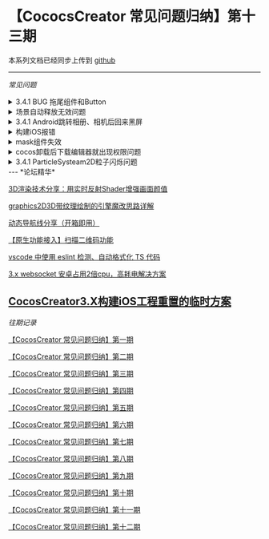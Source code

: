 # 【CococsCreator 常见问题归纳】第十三期
本系列文档已经同步上传到 [github](https://github.com/Jno1995/CocosCreator-FAQ)

---
*常见问题*
<details>
 <summary>3.4.1 BUG 拖尾组件和Button</summary>
 解决方案：
 1. button 问题可参考 pr: https://github.com/cocos-creator/engine/pull/10084
 2. 拖尾报错（this._assembler.updateColor is not a function）：https://github.com/cocos-creator/engine/pull/10055
 ps：3.4.2 已修复。
 [查看原文](https://forum.cocos.org/t/topic/131882)
</details>

<details>
 <summary>场景自动释放无效问题</summary>
 > 原因：释放有延时性，延迟打印信息可看到有正常释放。

 [查看原文](https://forum.cocos.org/t/topic/131764)
</details>

<details>
 <summary>3.4.1 Android跳转相册、相机后回来黑屏</summary>
 解决方案：
 合并修复 pr: https://github.com/cocos-creator/engine-native/pull/4268

 [查看原文](https://forum.cocos.org/t/topic/131577)
</details>

<details>
 <summary>构建iOS报错</summary>
 报错：
 run cmake with -S /Users/Cocos Creater/MyProject/native/engine/ios -GXcode -B/Users/Cocos Creater/MyProject/build/ios/proj -DCMAKE_SYSTEM_NAME=iOS -DCMAKE_CXX_COMPILER=clang++ -DCMAKE_C_COMPILER=clang -DRES_DIR="/Users/Cocos Creater/LShapes/build/iOS"
 error: [cmake-err] CMake Error: The source directory “/Creater/MyProject/build/ios/proj” does not exist.

 解决方案：
 将路径中的空格去掉(Cocos Creater -> CocosCreater)

 [查看原文](https://forum.cocos.org/t/topic/131880)
</details>

<details>
 <summary>mask组件失效</summary>
 问题：node节点上添加了mask组件后，然后动态添加sp.Skeleton组件，播放spine动画时mask组件就失效了

 解决方案：
 3.4.2 已修复。

 [查看原文](https://forum.cocos.org/t/topic/130994)
</details>

<details>
 <summary>cocos卸载后下载编辑器就出现权限问题</summary>
 解决方案：
 使用管理员权限打开 dashboard。

 [查看原文](https://forum.cocos.org/t/topic/131951)
</details>

<details>
 <summary>3.4.1 ParticleSysteam2D粒子闪烁问题</summary>
 解决方案：
 3.4.2 已修复，修复 pr: https://github.com/cocos-creator/engine/pull/10038

 [查看原文](https://forum.cocos.org/t/topic/132014)
</details>
---
*论坛精华*

[3D渲染技术分享：用实时反射Shader增强画面颜值](https://forum.cocos.org/t/topic/132051)

[graphics2D3D带纹理绘制的引擎魔改思路详解](https://forum.cocos.org/t/topic/131608)

[动态导航线分享（开箱即用）](https://forum.cocos.org/t/topic/132097)

[【原生功能接入】扫描二维码功能](https://forum.cocos.org/t/topic/131485)

[vscode 中使用 eslint 检测、自动格式化 TS 代码](https://forum.cocos.org/t/topic/131873)

[3.x websocket 安卓占用2倍cpu，高耗电解决方案](https://forum.cocos.org/t/topic/132026)

[CocosCreator3.X构建iOS工程重置的临时方案](https://forum.cocos.org/t/topic/132107)
---
*往期记录*

[【CocosCreator 常见问题归纳】第一期](https://forum.cocos.com/t/cocoscreator/74555)

[【CocosCreator 常见问题归纳】第二期](https://forum.cocos.com/t/cocoscreator/77714)

[【CocosCreator 常见问题归纳】第三期](https://forum.cocos.com/t/cocos-creator/80350)

[【CocosCreator 常见问题归纳】第四期](https://forum.cocos.com/t/cocos-creator/81800)

[【CocosCreator 常见问题归纳】第五期](https://forum.cocos.org/t/cococscreator/85032)

[【CocosCreator 常见问题归纳】第六期](https://forum.cocos.org/t/cococscreator/85751)

[【CocosCreator 常见问题归纳】第七期](https://forum.cocos.org/t/cococscreator/86570)

[【CocosCreator 常见问题归纳】第八期](https://forum.cocos.org/t/cococscreator/87919)

[【CocosCreator 常见问题归纳】第九期](https://forum.cocos.org/t/cococscreator/88850)

[【CocosCreator 常见问题归纳】第十期](https://forum.cocos.org/t/cococscreator/90174)

[【CocosCreator 常见问题归纳】第十一期](https://forum.cocos.org/t/topic/131524)

[【CocosCreator 常见问题归纳】第十二期](https://forum.cocos.org/t/topic/131843)